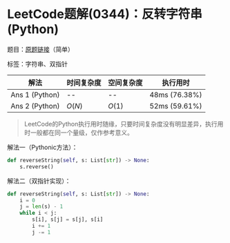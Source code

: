 # LeetCode题解(0344)：反转字符串(Python)

题目：[原题链接](https://leetcode-cn.com/problems/reverse-string/)（简单）

标签：字符串、双指针

| 解法           | 时间复杂度 | 空间复杂度 | 执行用时      |
| -------------- | ---------- | ---------- | ------------- |
| Ans 1 (Python) | --         | --         | 48ms (76.38%) |
| Ans 2 (Python) | $O(N)$     | $O(1)$     | 52ms (59.61%) |

>  LeetCode的Python执行用时随缘，只要时间复杂度没有明显差异，执行用时一般都在同一个量级，仅作参考意义。

解法一（Pythonic方法）：

```python
def reverseString(self, s: List[str]) -> None:
    s.reverse()
```

解法二（双指针实现）：

```python
def reverseString(self, s: List[str]) -> None:
    i = 0
    j = len(s) - 1
    while i < j:
        s[i], s[j] = s[j], s[i]
        i += 1
        j -= 1
```